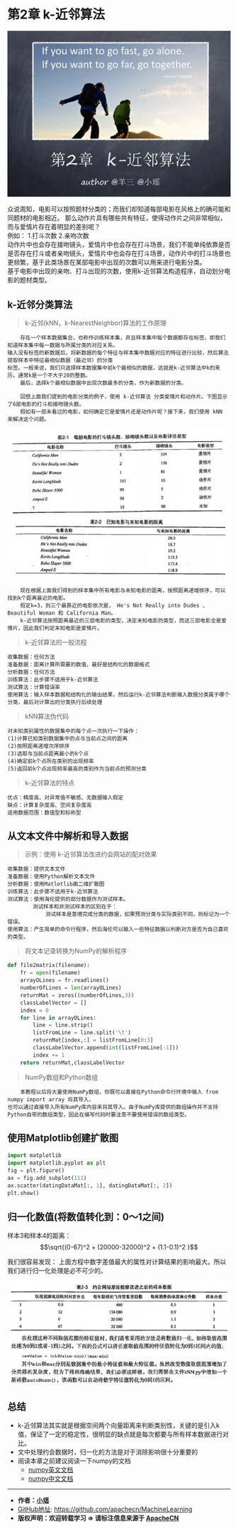 # 第2章 k-近邻算法
<script type="text/javascript" src="http://cdn.mathjax.org/mathjax/latest/MathJax.js?config=default"></script>

![k-近邻算法_首页](/images/2.KNN/knn_headPage_xy.png "k-近邻算法首页")

众说周知，电影可以按照题材分类的；而我们却知道每部电影在风格上的确可能和同题材的电影相近。
那么动作片具有哪些共有特征，使得动作片之间非常相似，而与爱情片存在着明显的差别呢？<br/>
例如： 1.打斗次数  2.亲吻次数<br/>
动作片中也会存在接吻镜头，爱情片中也会存在打斗场景，我们不能单纯依靠是否是否存在打斗或者亲吻镜头，爱情片中也会存在打斗场景，动作片中的打斗场景也更频繁，基于此类场景在某部电影中出现的次数可以用来进行电影分类。<br/>
基于电影中出现的亲吻、打斗出现的次数，使用k-近邻算法构造程序，自动划分电影的题材类型。

## k-近邻分类算法

> k-近邻(kNN，k-NearestNeighbor)算法的工作原理

```
    存在一个样本数据集合，也称作训练样本集，并且样本集中每个数据都存在标签，即我们知道样本集中每一数据与所属分类的对应关系。
输入没有标签的新数据后，将新数据的每个特征与样本集中数据对应的特征进行比较，然后算法提取样本中特征最相似数据（最近邻）的分类
标签。一般来说，我们只选择样本数据集中前k个最相似的数据，这就是k-近邻算法中k的来历。通常k是一个不大于20的整数。
    最后，选择k个最相似数据中出现次数最多的分类，作为新数据的分类。
```

```
    回想上面我们提到的电影分类的例子，使用 k-近邻算法 分类爱情片和动作片。下图显示了6部电影的打斗和接吻镜头数。
    假如有一部未看过的电影，如何确定它是爱情片还是动作片呢？接下来，我们使用 kNN 来解决这个问题。
```


![电影视频案例](/images/2.KNN/knn-1-movie.png "电影视频案例")

```
    现在根据上面我们得到的样本集中所有电影与未知电影的距离，按照距离递增排序，可以找到k个距离最近的电影。
    假定k=3，则三个最靠近的电影依次是， He's Not Really into Dudes 、 Beautiful Woman 和 California Man。
    k-近邻算法按照距离最近的三部电影的类型，决定未知电影的类型，而这三部电影全是爱情片，因此我们判定未知电影是爱情片。
```

> k-近邻算法的一般流程

```
收集数据：任何方法
准备数据：距离计算所需要的数值，最好是结构化的数据格式
分析数据：任何方法
训练算法：此步骤不适用于k-近邻算法
测试算法：计算错误率
使用算法：输入样本数据和结构化的输出结果，然后运行k-近邻算法判断输入数据分类属于哪个分类，最后对计算出的分类执行后续处理
```

> kNN算法伪代码

```
对未知类别属性的数据集中的每个点一次执行一下操作：
(1)计算已知类别数据集中的点与当前点之间的距离
(2)按照距离递增次序排序
(3)选取与当前点距离最小的k个点
(4)确定前k个点所在类别的出现频率
(5)返回前k个点出现频率最高的类别作为当前点的预测分类
```

> k-近邻算法的特点

```
优点：精度高、对异常值不敏感、无数据输入假定
缺点：计算复杂度高、空间复杂度高
适用数据范围：数值型和标称型
```

## 从文本文件中解析和导入数据

> 示例：使用 k-近邻算法改进约会网站的配对效果

```
收集数据：提供文本文件
准备数据：使用Python解析文本文件
分析数据：使用Matlotlib画二维扩散图
训练算法：此步骤不适用于k-近邻算法
测试算法：使用海伦提供的部分数据作为测试样本。
        测试样本和非测试样本的区别在于：
            测试样本是意境完成分类的数据，如果预测分类与实际类别不同，则标记为一个错误。
使用算法：产生简单的命令行程序，然后海伦可以输入一些特征数据以判断对方是否为自己喜欢的类型。
```

> 将文本记录转换为NumPy的解析程序

```Python
def file2matrix(filename):
    fr = open(filename)
    arrayOLines = fr.readlines()
    numberOfLines = len(arrayOLines)
    returnMat = zeros((numberOfLines,3))
    classLabelVector = []
    index = 0
    for line in arrayOLines:
        line = line.strip()
        listFromLine = line.split('\t')
        returnMat[index,:] = listFromLine[0:3]
        classLabelVector.append(int(listFromLine[-1]))
        index += 1
    return returnMat,classLabelVector
```

> NumPy数组和Python数组

```
    本教程以后将大量使用NumPy数组，你既可以直接在Python命令行环境中输入 from numpy import array 将其导入，
也可以通过直接导入所有NumPy库内容来将其导入。由于NumPy库提供的数组操作并不支持Python自带的数组类型，因此在编写代码时要注意不要使用错误的数组类型。
```


## 使用Matplotlib创建扩散图

```Python
import matplotlib
import matplotlib.pyplot as plt
fig = plt.figure()
ax = fig.add_subplot(111)
ax.scatter(datingDataMat[:, 1], datingDataMat[:, 2])
plt.show()
```

## 归一化数值(将数值转化到：0～1之间)

样本3和样本4的距离：
$$\sqrt{(0-67)^2 + (20000-32000)^2 + (1.1-0.1)^2 }$$

我们很容易发现： 上面方程中数字差值最大的属性对计算结果的影响最大。所以我们进行归一化处理是必不可少的。<br>

![约会网站案例](/images/2.KNN/knn-2-date.png "归一化数据")

## 总结

* k-近邻算法其实就是根据空间两个向量距离来判断类别性，关键的是引入k值，保证了一定的稳定性，很明显的缺点就是每次都要与所有样本数据进行对比。
* 文中处理约会数据时，归一化的方法是对于消除影响很十分重要的
* 阅读本章之前建议阅读一下numpy的文档
    * [numpy英文文档](https://docs.scipy.org/doc/numpy-dev/user/quickstart.html "NumPy英文文档")
    * [numpy中文文档](http://old.sebug.net/paper/books/scipydoc/numpy_intro.html "NumPy中文文档")
* * *


* **作者：[小瑶](http://www.apache.wiki/users/viewmyprofile.action)**
* [GitHub地址](https://github.com/apachecn/MachineLearning): <https://github.com/apachecn/MachineLearning>
* **版权声明：欢迎转载学习 => 请标注信息来源于 [ApacheCN](http://www.apache.wiki)**
